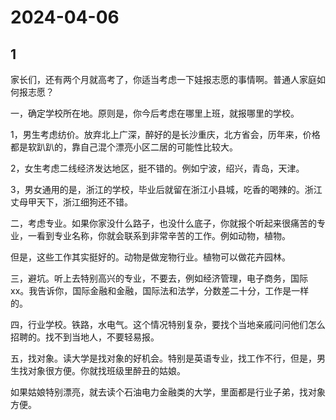 # 2024-04-06

## 1


家长们，还有两个月就高考了，你适当考虑一下娃报志愿的事情啊。普通人家庭如何报志愿？

一，确定学校所在地。原则是，你今后考虑在哪里上班，就报哪里的学校。

 1，男生考虑纺价。放弃北上广深，醉好的是长沙重庆，北方省会，历年来，价格都是软趴趴的，靠自己混个漂亮小区二居的可能性比较大。

2，女生考虑二线经济发达地区，挺不错的。例如宁波，绍兴，青岛，天津。

3，男女通用的是，浙江的学校，毕业后就留在浙江小县城，吃香的喝辣的。浙江丈母甲天下，浙江细狗还不错。

二，考虑专业。如果你家没什么路子，也没什么底子，你就报个听起来很痛苦的专业，一看到专业名称，你就会联系到非常辛苦的工作。例如动物，植物。

但是，这些工作其实挺好的。动物是做宠物行业。植物可以做花卉园林。

 三，避坑。听上去特别高兴的专业，不要去，例如经济管理，电子商务，国际xx。我告诉你，国际金融和金融，国际法和法学，分数差二十分，工作是一样的。

四，行业学校。铁路，水电气。这个情况特别复杂，要找个当地亲戚问问他们怎么招聘的。找不到当地人，不要轻易报。

五，找对象。读大学是找对象的好机会。特别是英语专业，找工作不行，但是，男生找对象很方便。你就找班级里醉丑的姑娘。

 如果姑娘特别漂亮，就去读个石油电力金融类的大学，里面都是行业子弟，找对象方便。






